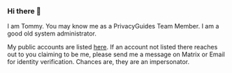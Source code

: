 ### Hi there 👋

<!--
**tommytran732/tommytran732** is a ✨ _special_ ✨ repository because its `README.md` (this file) appears on your GitHub profile.

Here are some ideas to get you started:

- 🔭 I’m currently working on ...
- 🌱 I’m currently learning ...
- 👯 I’m looking to collaborate on ...
- 🤔 I’m looking for help with ...
- 💬 Ask me about ...
- 📫 How to reach me: ...
- 😄 Pronouns: ...
- ⚡ Fun fact: ...
-->

I am Tommy. You may know me as a PrivacyGuides Team Member. I am a good old system administrator.

My public accounts are listed [here](https://tommytran.io/#contact). If an account not listed there reaches out to you claiming to be me, please send me a message on Matrix or Email for identity verification. Chances are, they are an impersonator.
